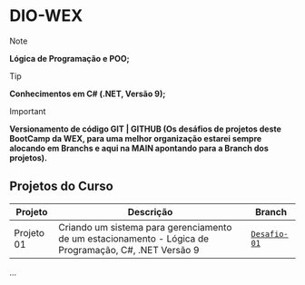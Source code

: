 # DIO-WEX

> [!NOTE]
> **Lógica de Programação e POO;**

> [!TIP]
> **Conhecimentos em C# (.NET, Versão 9);**

> [!IMPORTANT]
> **Versionamento de código GIT | GITHUB (Os desáfios de projetos deste BootCamp da WEX, para uma melhor organização estarei sempre alocando em Branchs e aqui na MAIN apontando para a Branch dos projetos).**
>

## Projetos do Curso

| Projeto | Descrição | Branch |
|--------|-----------|--------|
| Projeto 01 | Criando um sistema para gerenciamento de um estacionamento - Lógica de Programação, C#, .NET Versão 9  | [`Desafio-01`](https://github.com/mauriciocampos1234/DIO-WEX/tree/Desafio-01) |
...
